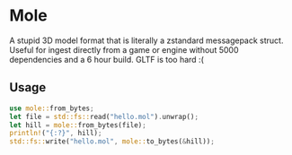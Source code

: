 # Mole

A stupid 3D model format that is literally a zstandard messagepack struct. Useful for ingest directly from a game or engine without 5000 dependencies and a 6 hour build. GLTF is too hard :(

## Usage

```rust
use mole::from_bytes;
let file = std::fs::read("hello.mol").unwrap();
let hill = mole::from_bytes(file);
println!("{:?}", hill);
std::fs::write("hello.mol", mole::to_bytes(&hill));
```
